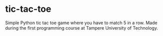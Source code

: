 # tic-tac-toe

Simple Python tic tac toe game where you have to match 5 in a row. Made during
the first programming course at Tampere University of Technology.
